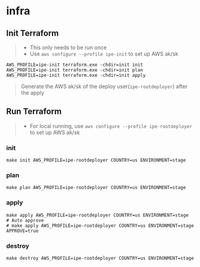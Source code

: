 # infra

## Init Terraform

> * This only needs to be run once
> * Use `aws configure --profile ipe-init` to set up AWS ak/sk

```shell
AWS_PROFILE=ipe-init terraform.exe -chdir=init init
AWS_PROFILE=ipe-init terraform.exe -chdir=init plan
AWS_PROFILE=ipe-init terraform.exe -chdir=init apply
```
> Generate the AWS ak/sk of the deploy user(`ipe-rootdeployer`) after the apply

## Run Terraform

> * For local running, use `aws configure --profile ipe-rootdeployer` to set up AWS ak/sk

### init

```shell
make init AWS_PROFILE=ipe-rootdeployer COUNTRY=us ENVIRONMENT=stage
```

### plan

```shell
make plan AWS_PROFILE=ipe-rootdeployer COUNTRY=us ENVIRONMENT=stage
```

### apply

```shell
make apply AWS_PROFILE=ipe-rootdeployer COUNTRY=us ENVIRONMENT=stage
# Auto approve
# make apply AWS_PROFILE=ipe-rootdeployer COUNTRY=us ENVIRONMENT=stage APPROVE=true
```

### destroy

```shell
make destroy AWS_PROFILE=ipe-rootdeployer COUNTRY=us ENVIRONMENT=stage
```
